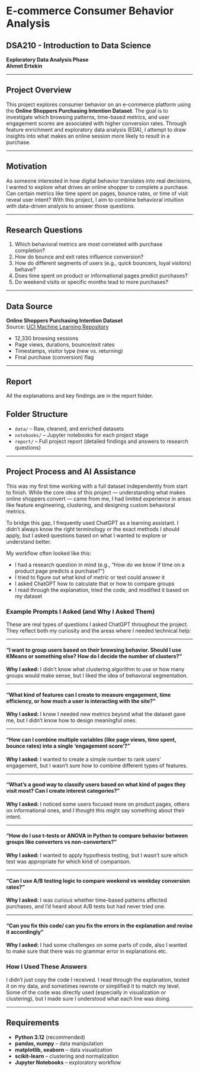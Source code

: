 # E-commerce Consumer Behavior Analysis

## DSA210 - Introduction to Data Science
**Exploratory Data Analysis Phase**  
**Ahmet Ertekin**

---

##  Project Overview

This project explores consumer behavior on an e-commerce platform using the **Online Shoppers Purchasing Intention Dataset**. The goal is to investigate which browsing patterns, time-based metrics, and user engagement scores are associated with higher conversion rates. Through feature enrichment and exploratory data analysis (EDA), I attempt to draw insights into what makes an online session more likely to result in a purchase.

---

##  Motivation

As someone interested in how digital behavior translates into real decisions, I wanted to explore what drives an online shopper to complete a purchase. Can certain metrics like time spent on pages, bounce rates, or time of visit reveal user intent? With this project, I aim to combine behavioral intuition with data-driven analysis to answer those questions.

---

## Research Questions

1. Which behavioral metrics are most correlated with purchase completion?
2. How do bounce and exit rates influence conversion?
3. How do different segments of users (e.g., quick bouncers, loyal visitors) behave?
4. Does time spent on product or informational pages predict purchases?
5. Do weekend visits or specific months lead to more purchases?

---

## Data Source

**Online Shoppers Purchasing Intention Dataset**  
Source: [UCI Machine Learning Repository](https://archive.ics.uci.edu/dataset/468/online+shoppers+purchasing+intention+dataset)  
- 12,330 browsing sessions  
- Page views, durations, bounce/exit rates  
- Timestamps, visitor type (new vs. returning)  
- Final purchase (conversion) flag  

---

## Report

All the explanations and key findings are in the report folder.

## Folder Structure

- `data/` – Raw, cleaned, and enriched datasets  
- `notebooks/` – Jupyter notebooks for each project stage  
- `report/` – Full project report (detailed findings and answers to research questions)
  
---

## Project Process and AI Assistance

This was my first time working with a full dataset independently from start to finish. While the core idea of this project — understanding what makes online shoppers convert — came from me, I had limited experience in areas like feature engineering, clustering, and designing custom behavioral metrics.

To bridge this gap, I frequently used ChatGPT as a learning assistant. I didn’t always know the right terminology or the exact methods I should apply, but I asked questions based on what I wanted to explore or understand better.

My workflow often looked like this:
- I had a research question in mind (e.g., “How do we know if time on a product page predicts a purchase?”)
- I tried to figure out what kind of metric or test could answer it
- I asked ChatGPT how to calculate that or how to compare groups
- I read through the explanation, tried the code, and modified it based on my dataset

### Example Prompts I Asked (and Why I Asked Them)

These are real types of questions I asked ChatGPT throughout the project. They reflect both my curiosity and the areas where I needed technical help:

---

#### “I want to group users based on their browsing behavior. Should I use KMeans or something else? How do I decide the number of clusters?”

**Why I asked:** I didn’t know what clustering algorithm to use or how many groups would make sense, but I liked the idea of behavioral segmentation.

---

#### “What kind of features can I create to measure engagement, time efficiency, or how much a user is interacting with the site?”

**Why I asked:** I knew I needed new metrics beyond what the dataset gave me, but I didn’t know how to design meaningful ones.

---

#### “How can I combine multiple variables (like page views, time spent, bounce rates) into a single ‘engagement score’?”

**Why I asked:** I wanted to create a simple number to rank users’ engagement, but I wasn’t sure how to combine different types of features.

---

#### “What’s a good way to classify users based on what kind of pages they visit most? Can I create interest categories?”

**Why I asked:** I noticed some users focused more on product pages, others on informational ones, and I thought this might say something about their intent.

---

#### “How do I use t-tests or ANOVA in Python to compare behavior between groups like converters vs non-converters?”

**Why I asked:** I wanted to apply hypothesis testing, but I wasn’t sure which test was appropriate for which kind of comparison.

---

#### “Can I use A/B testing logic to compare weekend vs weekday conversion rates?”

**Why I asked:** I was curious whether time-based patterns affected purchases, and I’d heard about A/B tests but had never tried one.

---

#### “Can you fix this code/ can you fix the errors in the explanation and revise it accordingly”

**Why I asked:** I had some challenges on some parts of code, also I wanted to make sure that there was no grammar error in explanations etc.

### How I Used These Answers

I didn’t just copy the code I received. I read through the explanation, tested it on my data, and sometimes rewrote or simplified it to match my level. Some of the code was directly used (especially in visualization or clustering), but I made sure I understood what each line was doing.

---

## Requirements

- **Python 3.12** (recommended)
- **pandas, numpy** – data manipulation
- **matplotlib, seaborn** – data visualization
- **scikit-learn** – clustering and normalization
- **Jupyter Notebooks** – exploratory workflow
